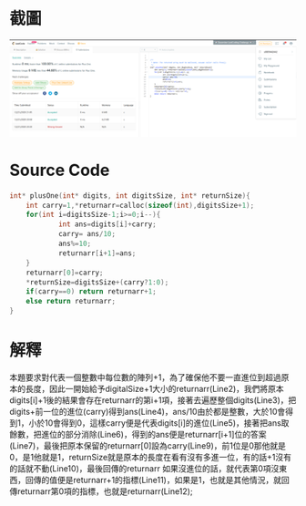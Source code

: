 # 截圖
<img src="bonus7.png"></img>

# Source Code
```c
int* plusOne(int* digits, int digitsSize, int* returnSize){
    int carry=1,*returnarr=calloc(sizeof(int),digitsSize+1);
    for(int i=digitsSize-1;i>=0;i--){
            int ans=digits[i]+carry;
            carry= ans/10;
            ans%=10;
            returnarr[i+1]=ans;
    }
    returnarr[0]=carry;
    *returnSize=digitsSize+(carry?1:0);
    if(carry==0) return returnarr+1;
    else return returnarr;
}
```
# 解釋
本題要求對代表一個整數中每位數的陣列+1，為了確保他不要一直進位到超過原本的長度，因此一開始給予digitalSize+1大小的returnarr(Line2)，我們將原本digits[i]+1後的結果會存在returnarr的第i+1項，接著去遍歷整個digits(Line3)，把digits+前一位的進位(carry)得到ans(Line4)，ans/10由於都是整數，大於10會得到1，小於10會得到0，這樣carry便是代表digits[i]的進位(Line5)，接著把ans取餘數，把進位的部分消除(Line6)，得到的ans便是returnarr[i+1]位的答案(Line7)，最後把原本保留的returnarr[0]設為carry(Line9)，前1位是0那他就是0，是1他就是1，returnSize就是原本的長度在看有沒有多進一位，有的話+1沒有的話就不動(Line10)，最後回傳的returnarr 如果沒進位的話，就代表第0項沒東西，回傳的值便是returnarr+1的指標(Line11)，如果是1，也就是其他情況，就回傳returnarr第0項的指標，也就是returnarr(Line12);
